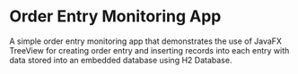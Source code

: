 # Order Entry Monitoring App
A simple order entry monitoring app that demonstrates the use of JavaFX TreeView for creating order entry and inserting records into each entry with data stored into an embedded database using H2 Database.